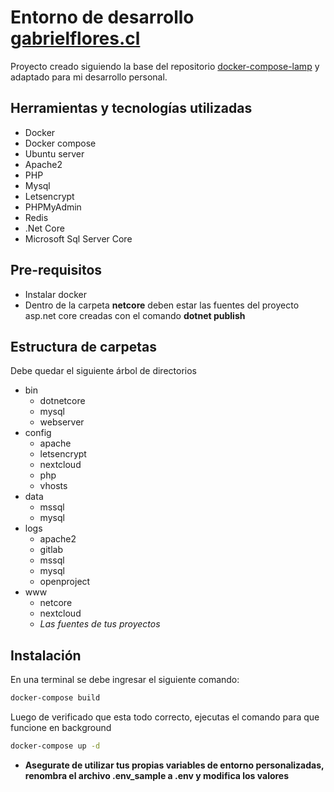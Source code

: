 # Entorno de desarrollo [gabrielflores.cl](https://gabrielflores.cl)

Proyecto creado siguiendo la base del repositorio [docker-compose-lamp](https://github.com/sprintcube/docker-compose-lamp) y adaptado para mi desarrollo personal.

## Herramientas y tecnologías utilizadas

- Docker
- Docker compose
- Ubuntu server
- Apache2
- PHP
- Mysql
- Letsencrypt
- PHPMyAdmin
- Redis
- .Net Core
- Microsoft Sql Server Core

## Pre-requisitos

- Instalar docker
- Dentro de la carpeta **netcore** deben estar las fuentes del proyecto asp.net core creadas con el comando **dotnet publish**

## Estructura de carpetas

Debe quedar el siguiente árbol de directorios

- bin
    - dotnetcore
    - mysql
    - webserver
- config
    - apache
    - letsencrypt
    - nextcloud
    - php
    - vhosts
- data
    - mssql
    - mysql
- logs
    - apache2
    - gitlab
    - mssql
    - mysql
    - openproject
- www
    - netcore
    - nextcloud
    - *Las fuentes de tus proyectos*

## Instalación

En una terminal se debe ingresar el siguiente comando:

```bash
docker-compose build
```

Luego de verificado que esta todo correcto, ejecutas el comando para que funcione en background

```bash
docker-compose up -d
```

* **Asegurate de utilizar tus propias variables de entorno personalizadas, renombra el archivo .env_sample a .env y modifica los valores**
